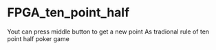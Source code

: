 # FPGA_ten_point_half
Yout can press middle button to get a new point
As tradional rule of ten point half poker game
